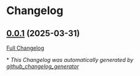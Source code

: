 # Changelog

## [0.0.1](https://github.com/EdenSync/sensor-hardware/tree/0.0.1) (2025-03-31)

[Full Changelog](https://github.com/EdenSync/sensor-hardware/compare/75caf7f9fa0b03e09868751d15423d9966468f0f...0.0.1)

\* _This Changelog was automatically generated by [github_changelog_generator](https://github.com/github-changelog-generator/github-changelog-generator)_
